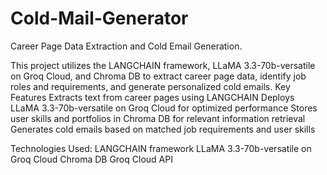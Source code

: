# Cold-Mail-Generator
Career Page Data Extraction and Cold Email Generation. 

This project utilizes the LANGCHAIN framework, LLaMA 3.3-70b-versatile on Groq Cloud, and Chroma DB to extract career page data, identify job roles and requirements, and generate personalized cold emails.
Key Features
Extracts text from career pages using LANGCHAIN
Deploys LLaMA 3.3-70b-versatile on Groq Cloud for optimized performance
Stores user skills and portfolios in Chroma DB for relevant information retrieval
Generates cold emails based on matched job requirements and user skills


Technologies Used:
LANGCHAIN framework
LLaMA 3.3-70b-versatile on Groq Cloud
Chroma DB
Groq Cloud API
